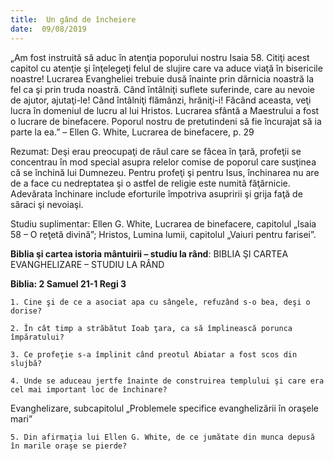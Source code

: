 ```yaml
---
title:  Un gând de încheiere
date:  09/08/2019
---
```


„Am fost instruită să aduc în atenţia poporului nostru Isaia 58. Citiţi acest capitol cu atenţie şi înţelegeţi felul de slujire care va aduce viaţă în bisericile noastre! Lucrarea Evangheliei trebuie dusă înainte prin dărnicia noastră la fel ca şi prin truda noastră. Când întâlniţi suflete suferinde, care au nevoie de ajutor, ajutaţi-le! Când întâlniţi flămânzi, hrăniţi-i! Făcând aceasta, veţi lucra în domeniul de lucru al lui Hristos. Lucrarea sfântă a Maestrului a fost o lucrare de binefacere. Poporul nostru de pretutindeni să fie încurajat să ia parte la ea.” – Ellen G. White, Lucrarea de binefacere, p. 29

Rezumat: Deşi erau preocupaţi de răul care se făcea în ţară, profeţii se concentrau în mod special asupra relelor comise de poporul care susţinea că se închină lui Dumnezeu. Pentru profeţi şi pentru Isus, închinarea nu are de a face cu nedreptatea şi o astfel de religie este numită făţărnicie. Adevărata închinare include eforturile împotriva asupririi şi grija faţă de săraci şi nevoiaşi.

Studiu suplimentar: Ellen G. White, Lucrarea de binefacere, capitolul „Isaia 58 – O reţetă divină”; Hristos, Lumina lumii, capitolul „Vaiuri pentru farisei”.

**Biblia şi cartea istoria mântuirii – studiu la rând**: BIBLIA ŞI CARTEA EVANGHELIZARE – STUDIU LA RÂND

**Biblia: 2 Samuel 21-1 Regi 3**

`1. Cine şi de ce a asociat apa cu sângele, refuzând s-o bea, deşi o dorise?`

`2. În cât timp a străbătut Ioab ţara, ca să împlinească porunca împăratului?`

`3. Ce profeţie s-a împlinit când preotul Abiatar a fost scos din slujbă?`

`4. Unde se aduceau jertfe înainte de construirea templului şi care era cel mai important loc de închinare?`

Evanghelizare, subcapitolul „Problemele specifice evanghelizării în oraşele mari”

`5. Din afirmaţia lui Ellen G. White, de ce jumătate din munca depusă în marile oraşe se pierde?`